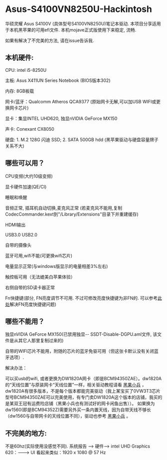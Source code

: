 # Asus-S4100VN8250U-Hackintosh

华硕灵耀 Asus S4100V (具体型号S4100VN8250U)笔记本驱动. 本项目分享适用于本机黑苹果的可用efi文件. 本机mojave正式版使用下来稳定, 流畅. 

如果有解决了不完美的方法, 请在issue告诉我.

## 本机硬件:
CPU: intel i5-8250U

主板: Asus X411UN Series Notebook (BIOS版本302)

内存: 8GB板载

网卡/蓝牙：Qualcomm Atheros QCA9377 (原始网卡无解,可以加USB WIFI或更换网卡芯片)

显卡：集显INTEL UHD620, 独显nVIDIA GeForce MX150

声卡: Conexant CX8050

硬盘: 1. M.2 128G 闪迪 SSD; 2. SATA 500GB hdd (黑苹果驱动与硬盘容量牌子关系不大)

## 哪些可以用？
 CPU变频(大约10级变频)

 显卡硬件加速(QE/CI)

 睡眠和唤醒

 音频正常, 插耳机自动切换,麦克风正常 (若麦克风不能用,复制CodecCommander.kext到"/Library/Extensions"目录下并重建缓存)

 HDMI输出

 USB3.0 USB2.0

 自带的摄像头

 蓝牙可用,wifi不能(可更换wifi芯片)

 电量显示正常(与windows版显示的电量相差3%左右)

 触控板可用（无法媲美白苹果体验）

 右侧自带的SD读卡器正常

 Fn快捷键(部分, FN亮度调节不可用. 不过可修改亮度快捷键为非FN的. 可以参考[此处](https://github.com/stonexing/Asus-S4000VA8550-Hackintosh)解决FN亮度快捷键问题)

## 哪些不能用？
独显nVIDIA GeForce MX150(已禁用独显-- SSDT-Disable-DGPU.aml文件, 该文件是从其它人那里复制过来的)

自带的WIFI芯片不能用，附随的芯片的蓝牙免驱可用（但这张卡默认没有关闭蓝牙选项）. 

解决办法：

可以买usb的wifi, 或者更换为DW1820A网卡（即是BCM94350ZAE）。dw1820A的“天线位置”与原装网卡“天线位置”一样，相关驱动教程请看 [黑果小兵](https://blog.daliansky.net/DW1820A_BCM94350ZAE-driver-inserts-the-correct-posture.html) ，dw1820A有很多版本，不是每个版本都能完美驱动（我上某宝买了0VW3T3芯片型号BCM94350ZAE可以完美使用，有专门卖DW1820A这个版本的店铺，我买的是某双王冠有运费险店铺（黑果小兵也有测试好的网卡闲鱼出售））。
如果换为dw1560(即是BCM94352Z)需要另外买一条内置天线，因为自带天线不够长（dw1560与自带网卡的天线位置不同），驱动也参考 [黑果小兵](https://blog.daliansky.net/Broadcom-BCM94352z-DW1560-drive-new-posture.html) 。

## 不完美的地方:
不是60hz(实际使用没感觉不同).  系统报告 --> 硬件--> intel UHD Graphics 620：---> UI 看起来类似：1920 x 1080 @ 57 Hz
